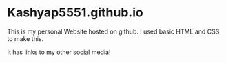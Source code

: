 # Kashyap5551.github.io

This is my personal Website hosted on github.
I used basic HTML and CSS to make this.

It has links to my other social media!
